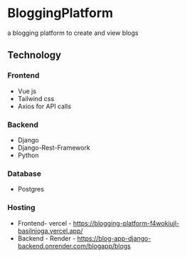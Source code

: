 # BloggingPlatform
a blogging platform to create and view blogs

## Technology

### Frontend
- Vue js
- Tailwind css
- Axios for API calls

### Backend
- Django
- Django-Rest-Framework
- Python

### Database
- Postgres

### Hosting
- Frontend- vercel - https://blogging-platform-f4wokiujl-basilnjoga.vercel.app/
- Backend - Render - https://blog-app-django-backend.onrender.com/blogapp/blogs
